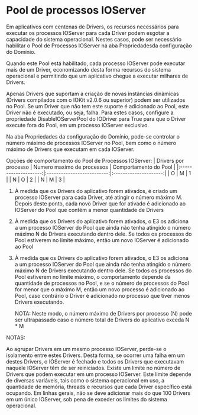 Pool de processos IOServer
=====================================================================================================

Em aplicativos com centenas de Drivers, os recursos necessários para executar os processos IOServer para cada Driver podem esgotar a capacidade do sistema operacional. Nestes casos, pode ser necessário habilitar o Pool de Processos IOServer na aba Propriedadesda configuração do Domínio.

Quando este Pool está habilitado, cada processo IOServer pode executar mais de um Driver, economizando desta forma recursos do sistema operacional e permitindo que um aplicativo chegue a executar milhares de Drivers.

Apenas Drivers que suportam a criação de novas instâncias dinâmicas (Drivers compilados com o IOKit v2.0.6 ou superior) podem ser utilizados no Pool. Se um Driver que não tem este suporte é adicionado ao Pool, este Driver não é executado, ou seja, falha. Para estes casos, configure a propriedade DisableIOServerPool do IODriver para True para que o Driver execute fora do Pool, em um processo IOServer exclusivo.

Na aba Propriedades da configuração do Domínio, pode-se controlar o número máximo de processos IOServer no Pool, bem como o número máximo de Drivers que executam em cada IOServer.

Opções de comportamento do Pool de Processos IOServer:
| Drivers por processo | Numero maximo de processos | Comportamento do Pool |
|:--------------------:|:--------------------------:|:---------------------:|
|           O          |              M             |           1           |
|           N          |              O             |           2           |
|           N          |              M             |           3           |

1.
    À medida que os Drivers do aplicativo forem ativados, é criado um processo IOServer para cada Driver, até atingir o número máximo M. Depois deste ponto, cada novo Driver que for ativado é adicionado ao IOServer do Pool que contém a menor quantidade de Drivers

2.
    À medida que os Drivers do aplicativo forem ativados, o E3 os adiciona a um processo IOServer do Pool que ainda não tenha atingido o número máximo N de Drivers executando dentro dele. Se todos os processos do Pool estiverem no limite máximo, então um novo IOServer é adicionado ao Pool

3.
    À medida que os Drivers do aplicativo forem ativados, o E3 os adiciona a um processo IOServer do Pool que ainda não tenha atingido o número máximo N de Drivers executando dentro dele. Se todos os processos do Pool estiverem no limite máximo, o comportamento depende da quantidade de processos no Pool, e se o número de processos do Pool for menor que o máximo M, então um novo processo é adicionado ao Pool, caso contrário o Driver é adicionado no processo que tiver menos Drivers executando.

    NOTA: Neste modo, o número máximo de Drivers por processo (N) pode ser ultrapassado caso o número total de Drivers do aplicativo exceda N * M

NOTAS:

Ao agrupar Drivers em um mesmo processo IOServer, perde-se o isolamento entre estes Drivers. Desta forma, se ocorrer uma falha em um destes Drivers, o IOServer é fechado e todos os Drivers que executavam naquele IOServer têm de ser reiniciados. Existe um limite no número de Drivers que podem executar em um processo IOServer. Este limite depende de diversas variáveis, tais como o sistema operacional em uso, a quantidade de memória, threads e recursos que cada Driver específico está ocupando. Em linhas gerais, não se deve adicionar mais do que 100 Drivers em um único IOServer, sob pena de exceder os limites do sistema operacional.